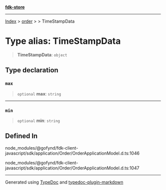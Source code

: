 [**fdk-store**](../../../README.md)
***

[Index](../../../API.md) > [order](../../README.md) > [<internal>](../README.md) > TimeStampData

# Type alias: TimeStampData

> **TimeStampData**: `object`

## Type declaration

### `max`

> `optional` **max**: `string`

***

### `min`

> `optional` **min**: `string`

## Defined In

node\_modules/@gofynd/fdk-client-javascript/sdk/application/Order/OrderApplicationModel.d.ts:1046

node\_modules/@gofynd/fdk-client-javascript/sdk/application/Order/OrderApplicationModel.d.ts:1047

***
Generated using [TypeDoc](https://typedoc.org/) and [typedoc-plugin-markdown](https://www.npmjs.com/package/typedoc-plugin-markdown)
